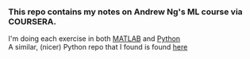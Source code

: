 ### This repo contains my notes on Andrew Ng's ML course via COURSERA.

I'm doing each exercise in both [MATLAB](https://github.com/jhonsen/machinelearn_NG/tree/master/Matlab_track) and [Python](https://github.com/jhonsen/machinelearn_NG/tree/master/Python_track)  
A similar, (nicer) Python repo that I found is found [here](https://github.com/jhonsen/Coursera-Machine-Learning)
